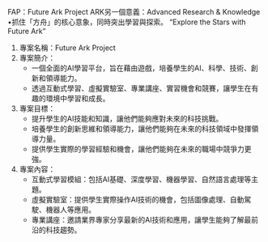 FAP：Future Ark Project
ARK另一個意義：Advanced Research & Knowledge
	•抓住「方舟」的核心意象，同時突出學習與探索。
“Explore the Stars with Future Ark”

1. 專案名稱：Future Ark Project
2. 專案簡介：
   - 一個全面的AI學習平台，旨在藉由遊戲，培養學生的AI、科學、技術、創新和領導能力。
   - 透過互動式學習、虛擬實驗室、專業講座、實習機會和競賽，讓學生在有趣的環境中學習和成長。
3. 專案目標：
   - 提升學生的AI技能和知識，讓他們能夠應對未來的科技挑戰。
   - 培養學生的創新思維和領導能力，讓他們能夠在未來的科技領域中發揮領導力量。
   - 提供學生實際的學習經驗和機會，讓他們能夠在未來的職場中競爭力更強。
4. 專案內容：
   - 互動式學習模組：包括AI基礎、深度學習、機器學習、自然語言處理等主題。
   - 虛擬實驗室：提供學生實際操作AI技術的機會，包括圖像處理、自動駕駛、機器人等應用。
   - 專業講座：邀請業界專家分享最新的AI技術和應用，讓學生能夠了解最前沿的科技趨勢。
 

